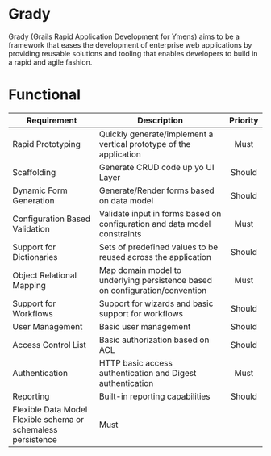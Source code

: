 Grady
=====

Grady (Grails Rapid Application Development for Ymens) aims to be a framework that eases the development of enterprise web applications by providing reusable solutions and tooling that enables developers to build in a rapid and agile fashion.

Functional
==========

| Requirement   | Description   | Priority |
| ------------- | ------------- |:--------:|
| Rapid Prototyping | Quickly generate/implement a vertical prototype of the application | Must |
| Scaffolding | Generate CRUD code up yo UI Layer | Should |
| Dynamic Form Generation | Generate/Render forms based on data model | Should |
| Configuration Based Validation | Validate input in forms based on configuration and data model constraints | Must |
| Support for Dictionaries | Sets of predefined values to be reused across the application | Should |
| Object Relational Mapping | Map domain model to underlying persistence based on configuration/convention | Must |
| Support for Workflows | Support for wizards and basic support for workflows | Should |
| User Management | Basic user management | Should |
| Access Control List | Basic authorization based on ACL | Should |
| Authentication | HTTP basic access authentication and Digest authentication | Must |
| Reporting | Built-in reporting capabilities | Should |
| Flexible Data Model	 Flexible schema or schemaless persistence | Must |

